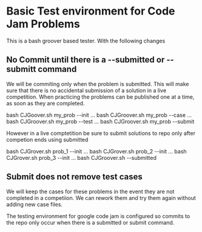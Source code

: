 # Basic Test environment for Code Jam Problems
This is a bash groover based tester. With the following changes

## No Commit until there is a --submitted or --submitt command
We will be commiting only when the problem is submitted.  This will make sure that there is no accidental submission of a solution in a live competition.  When practicing the problems can be published one at a time, as soon as they are completed.

bash CJGoover.sh my_prob --init
...
bash CJGroover.sh my_prob --case
...
bash CJGroover.sh my_prob --test
...
bash CJGroover.sh my_prob --submit

However in a live comptetition be sure to submit solutions to repo only after competion ends using submitted

bash CJGrover.sh prob_1 --init
...
bash CJGrover.sh prob_2 --init
...
bash CJGrover.sh prob_3 --init
...
bash CJGroover.sh --submitted

## Submit does not remove test cases
We will keep the cases for these problems in the event they are not completed in a competiion.  We can rework them and try them again without adding new case files.

The testing environment for google code jam is configured so commits to the repo only occur when there is a submitted or submit command.